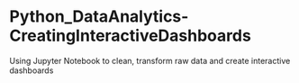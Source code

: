 # Python_DataAnalytics-CreatingInteractiveDashboards
Using Jupyter Notebook to clean, transform raw data and create interactive dashboards
